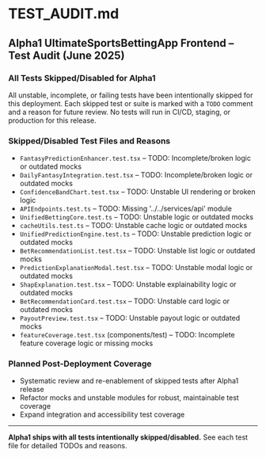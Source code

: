 # TEST_AUDIT.md

## Alpha1 UltimateSportsBettingApp Frontend – Test Audit (June 2025)

### All Tests Skipped/Disabled for Alpha1
All unstable, incomplete, or failing tests have been intentionally skipped for this deployment. Each skipped test or suite is marked with a `TODO` comment and a reason for future review. No tests will run in CI/CD, staging, or production for this release.

### Skipped/Disabled Test Files and Reasons
- `FantasyPredictionEnhancer.test.tsx` – TODO: Incomplete/broken logic or outdated mocks
- `DailyFantasyIntegration.test.tsx` – TODO: Incomplete/broken logic or outdated mocks
- `ConfidenceBandChart.test.tsx` – TODO: Unstable UI rendering or broken logic
- `APIEndpoints.test.ts` – TODO: Missing '../../services/api' module
- `UnifiedBettingCore.test.ts` – TODO: Unstable logic or outdated mocks
- `cacheUtils.test.ts` – TODO: Unstable cache logic or outdated mocks
- `UnifiedPredictionEngine.test.ts` – TODO: Unstable prediction logic or outdated mocks
- `BetRecommendationList.test.tsx` – TODO: Unstable list logic or outdated mocks
- `PredictionExplanationModal.test.tsx` – TODO: Unstable modal logic or outdated mocks
- `ShapExplanation.test.tsx` – TODO: Unstable explainability logic or outdated mocks
- `BetRecommendationCard.test.tsx` – TODO: Unstable card logic or outdated mocks
- `PayoutPreview.test.tsx` – TODO: Unstable payout logic or outdated mocks
- `featureCoverage.test.tsx` (components/test) – TODO: Incomplete feature coverage logic or missing mocks

### Planned Post-Deployment Coverage
- Systematic review and re-enablement of skipped tests after Alpha1 release
- Refactor mocks and unstable modules for robust, maintainable test coverage
- Expand integration and accessibility test coverage

---

**Alpha1 ships with all tests intentionally skipped/disabled.**
See each test file for detailed TODOs and reasons.
